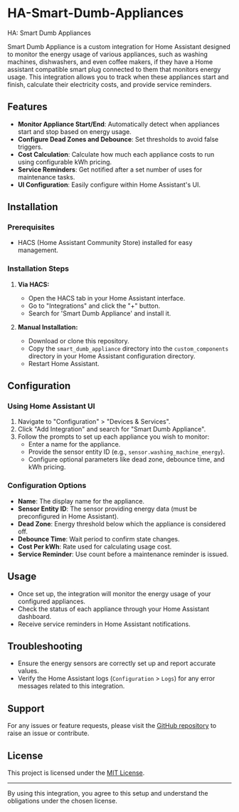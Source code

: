 # HA-Smart-Dumb-Appliances
HA: Smart Dumb Appliances

Smart Dumb Appliance is a custom integration for Home Assistant designed to monitor the energy usage of various appliances, such as washing machines, dishwashers, and even coffee makers, if they have a Home assistant compatible smart plug connected to them that monitors energy usage. This integration allows you to track when these appliances start and finish, calculate their electricity costs, and provide service reminders.

## Features

- **Monitor Appliance Start/End**: Automatically detect when appliances start and stop based on energy usage.
- **Configure Dead Zones and Debounce**: Set thresholds to avoid false triggers.
- **Cost Calculation**: Calculate how much each appliance costs to run using configurable kWh pricing.
- **Service Reminders**: Get notified after a set number of uses for maintenance tasks.
- **UI Configuration**: Easily configure within Home Assistant's UI.

## Installation

### Prerequisites
- HACS (Home Assistant Community Store) installed for easy management.

### Installation Steps

1. **Via HACS:**
    - Open the HACS tab in your Home Assistant interface.
    - Go to "Integrations" and click the "+" button.
    - Search for 'Smart Dumb Appliance' and install it.

2. **Manual Installation:**
    - Download or clone this repository.
    - Copy the `smart_dumb_appliance` directory into the `custom_components` directory in your Home Assistant configuration directory.
    - Restart Home Assistant.

## Configuration

### Using Home Assistant UI

1. Navigate to "Configuration" > "Devices & Services".
2. Click "Add Integration" and search for "Smart Dumb Appliance".
3. Follow the prompts to set up each appliance you wish to monitor:
   - Enter a name for the appliance.
   - Provide the sensor entity ID (e.g., `sensor.washing_machine_energy`).
   - Configure optional parameters like dead zone, debounce time, and kWh pricing.

### Configuration Options

- **Name**: The display name for the appliance.
- **Sensor Entity ID**: The sensor providing energy data (must be preconfigured in Home Assistant).
- **Dead Zone**: Energy threshold below which the appliance is considered off.
- **Debounce Time**: Wait period to confirm state changes.
- **Cost Per kWh**: Rate used for calculating usage cost.
- **Service Reminder**: Use count before a maintenance reminder is issued.

## Usage

- Once set up, the integration will monitor the energy usage of your configured appliances.
- Check the status of each appliance through your Home Assistant dashboard.
- Receive service reminders in Home Assistant notifications.

## Troubleshooting

- Ensure the energy sensors are correctly set up and report accurate values.
- Verify the Home Assistant logs (`Configuration` > `Logs`) for any error messages related to this integration.

## Support

For any issues or feature requests, please visit the [GitHub repository](https://github.com/boringkraken/HA-Smart-Dumb-Appliances) to raise an issue or contribute.

## License

This project is licensed under the [MIT License](LICENSE).

---

By using this integration, you agree to this setup and understand the obligations under the chosen license.
